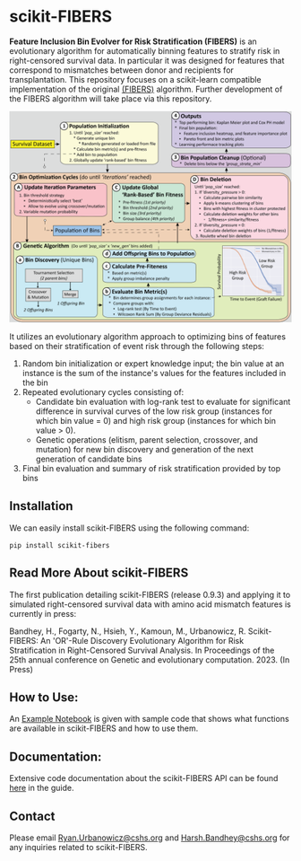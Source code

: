 # scikit-FIBERS

**Feature Inclusion Bin Evolver for Risk Stratification (FIBERS)** is an evolutionary algorithm for automatically binning features to stratify risk in right-censored survival data. In particular it was designed for features that correspond to mismatches between donor and recipients for transplantation. This repository focuses on a scikit-learn compatible implementation of the original [(FIBERS)](https://doi.org/10.1016/j.jbi.2023.104374) algorithm. Further development of the FIBERS algorithm will take place via this repository.

![alttext](https://github.com/UrbsLab/scikit-FIBERS/blob/main/Pictures/FIBERS2.0_paper_vertical_color.png?raw=true)

It utilizes an evolutionary algorithm approach to optimizing bins of features based on their stratification of event risk through the following steps:

1) Random bin initialization or expert knowledge input; the bin value at an instance is the sum of the instance's values for the features included in the bin
2) Repeated evolutionary cycles consisting of:
   - Candidate bin evaluation with log-rank test to evaluate for significant difference in survival curves of the low risk group (instances for which bin value = 0) and high risk group (instances for which bin value > 0).
   - Genetic operations (elitism, parent selection, crossover, and mutation) for new bin discovery and generation of the next generation of candidate bins
3) Final bin evaluation and summary of risk stratification provided by top bins

## Installation
We can easily install scikit-FIBERS using the following command:
```
pip install scikit-fibers
```

## Read More About scikit-FIBERS
The first publication detailing scikit-FIBERS (release 0.9.3) and applying it to simulated right-censored survival data with amino acid mismatch features is currently in press:

Bandhey, H., Fogarty, N., Hsieh, Y., Kamoun, M., Urbanowicz, R. Scikit-FIBERS: An 'OR'-Rule Discovery Evolutionary Algorithm for Risk Stratification in Right-Censored Survival Analysis. In Proceedings of the 25th annual conference on Genetic and evolutionary computation. 2023. (In Press)

## How to Use:
An [Example Notebook](ExampleNotebook.ipynb) is given with sample code that shows what functions are available
in scikit-FIBERS and how to use them.

## Documentation:
Extensive code documentation about the scikit-FIBERS API
can be found [here](https://urbslab.github.io/scikit-FIBERS/skfibers.html) in the guide.

## Contact
Please email Ryan.Urbanowicz@cshs.org and Harsh.Bandhey@cshs.org for any
inquiries related to scikit-FIBERS.
